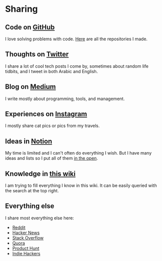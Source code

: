 # Sharing

## **Code on** [**GitHub**](https://github.com/obahareth)

I love solving problems with code. [Here](https://github.com/obahareth?tab=repositories&type=source) are all the repositories I made.

## **Thoughts on** [**Twitter**](https://twitter.com/o_bahareth)

I share a lot of cool tech posts I come by, sometimes about random life tidbits, and I tweet in both Arabic and English.

## **Blog on** [**Medium**](https://medium.com/@obahareth)

I write mostly about programming, tools, and management.

## **Experiences on** [**Instagram**](https://www.instagram.com/obahareth/)

I mostly share cat pics or pics from my travels.

## **Ideas in** [**Notion**](https://www.notion.so/obahareth/Public-04ad2eb582a448b1ae834249d5ada9b9)

My time is limited and I can't often do everything I wish. But I have many ideas and lists so I put all of them [in the open](https://www.notion.so/03b7e9880c26428596228dfb14ee6e47).

## **Knowledge in** [**this wiki**](https://wiki.omar.engineer/)

I am trying to fill everything I know in this wiki. It can be easily queried with the search at the top right.

## **Everything else**

I share most everything else here:

* [Reddit](https://www.reddit.com/user/obahareth/)
* [Hacker News](https://news.ycombinator.com/user?id=obahareth)
* [Stack Overflow](https://stackoverflow.com/users/1544440/omar-bahareth)
* [Quora](https://www.quora.com/profile/Omar-Bahareth)
* [Product Hunt](https://www.producthunt.com/@o_bahareth)
* [Indie Hackers](https://www.indiehackers.com/user/obahareth)

